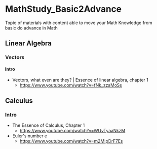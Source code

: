 # MathStudy_Basic2Advance
Topic of materials with content able to move your Math Knowledge from basic do advance in Math

## Linear Algebra
### Vectors
#### Intro
* Vectors, what even are they? | Essence of linear algebra, chapter 1
   * https://www.youtube.com/watch?v=fNk_zzaMoSs



## Calculus

### Intro
* The Essence of Calculus, Chapter 1
    * https://www.youtube.com/watch?v=WUvTyaaNkzM
* Euler's number e
    * https://www.youtube.com/watch?v=m2MIpDrF7Es

